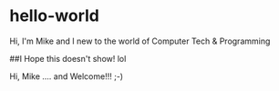 # hello-world
Hi, I'm Mike and I new to the world of Computer Tech &amp; Programming

##I Hope this doesn't show! lol

Hi, Mike .... and Welcome!!! ;-)
